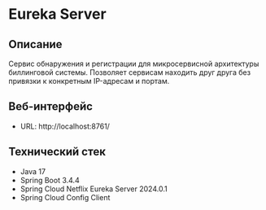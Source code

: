 # Eureka Server

## Описание
Сервис обнаружения и регистрации для микросервисной архитектуры биллинговой системы. Позволяет сервисам находить друг друга без привязки к конкретным IP-адресам и портам.

## Веб-интерфейс
- URL: http://localhost:8761/

## Технический стек
- Java 17
- Spring Boot 3.4.4
- Spring Cloud Netflix Eureka Server 2024.0.1
- Spring Cloud Config Client
